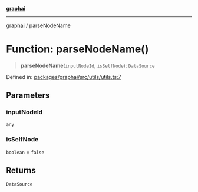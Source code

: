 [**graphai**](../README.md)

***

[graphai](../globals.md) / parseNodeName

# Function: parseNodeName()

> **parseNodeName**(`inputNodeId`, `isSelfNode`): `DataSource`

Defined in: [packages/graphai/src/utils/utils.ts:7](https://github.com/kawamataryo/graphai/blob/e8a7b825cfe5b60039202cad9c90359642833517/packages/graphai/src/utils/utils.ts#L7)

## Parameters

### inputNodeId

`any`

### isSelfNode

`boolean` = `false`

## Returns

`DataSource`
